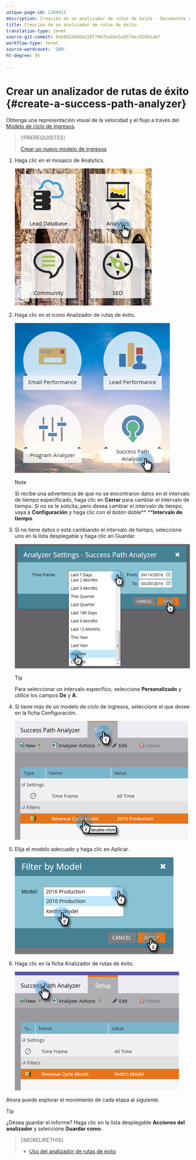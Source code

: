 ```yaml
---
unique-page-id: 2360411
description: Creación de un analizador de rutas de éxito - Documentos de marketing - Documentación del producto
title: Creación de un analizador de rutas de éxito
translation-type: tm+mt
source-git-commit: 6ae882dddda220f7067babbe5a057eec82601abf
workflow-type: tm+mt
source-wordcount: '189'
ht-degree: 0%

---
```



# Crear un analizador de rutas de éxito {#create-a-success-path-analyzer}

Obtenga una representación visual de la velocidad y el flujo a través del [Modelo de ciclo de ingresos](https://docs.marketo.com/display/docs/revenue+cycle+analytics).

>[!PREREQUISITES]
>
>[Crear un nuevo modelo de ingresos](create-a-new-revenue-model.md)

1. Haga clic en el mosaico de Analytics.

   ![](assets/one.png)

1. Haga clic en el icono Analizador de rutas de éxito.

   ![](assets/two.png)

   >[!NOTE]
   >
   >Si recibe una advertencia de que no se encontraron datos en el intervalo de tiempo especificado, haga clic en **Cerrar** para cambiar el intervalo de tiempo. Si no se le solicita, pero desea cambiar el intervalo de tiempo, vaya a **Configuración** y haga clic con el botón doble** ****Intervalo de tiempo**.

1. Si no tiene datos o está cambiando el intervalo de tiempo, seleccione uno en la lista desplegable y haga clic en Guardar.

   ![](assets/timeframe.png)

   >[!TIP]
   >
   >Para seleccionar un intervalo específico, seleccione **Personalizado** y utilice los campos **De** y **A**.

1. Si tiene más de un modelo de ciclo de ingresos, seleccione el que desee en la ficha Configuración.

   ![](assets/four.png)

1. Elija el modelo adecuado y haga clic en Aplicar.

   ![](assets/five.png)

1. Haga clic en la ficha Analizador de rutas de éxito.

   ![](assets/success-tab.png)

Ahora puede explorar el movimiento de cada etapa al siguiente.

>[!TIP]
>
>¿Desea guardar el informe? Haga clic en la lista desplegable **Acciones del analizador** y seleccione **Guardar como**.

>[!MORELIKETHIS]
>
>* [Uso del analizador de rutas de éxito](using-the-success-path-analyzer.md)

>



